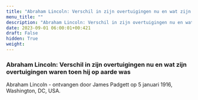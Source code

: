 ```yaml
---
title: "Abraham Lincoln: Verschil in zijn overtuigingen nu en wat zijn overtuigingen waren toen hij op aarde was"
menu_title: ""
description: "Abraham Lincoln: Verschil in zijn overtuigingen nu en wat zijn overtuigingen waren toen hij op aarde was"
date: 2023-09-01 06:00:01+00:421
draft: False
hidden: True
weight:
---
```

### Abraham Lincoln: Verschil in zijn overtuigingen nu en wat zijn overtuigingen waren toen hij op aarde was

Abraham Lincoln - ontvangen door James Padgett op 5 januari 1916, Washington, DC, USA.
